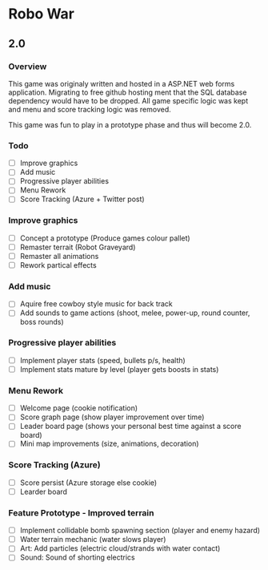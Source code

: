# Robo War
## 2.0

### Overview
This game was originaly written and hosted in a ASP.NET web forms application.
Migrating to free github hosting ment that the SQL database dependency would have to be dropped. All game specific logic was kept and menu and score tracking logic was removed.

This game was fun to play in a prototype phase and thus will become 2.0.


### Todo
- [ ] Improve graphics
- [ ] Add music
- [ ] Progressive player abilities
- [ ] Menu Rework
- [ ] Score Tracking (Azure + Twitter post)

### Improve graphics
- [ ] Concept a prototype (Produce games colour pallet)
- [ ] Remaster terrait (Robot Graveyard)
- [ ] Remaster all animations
- [ ] Rework partical effects

### Add music
- [ ] Aquire free cowboy style music for back track
- [ ] Add sounds to game actions (shoot, melee, power-up, round counter, boss rounds)

### Progressive player abilities
- [ ] Implement player stats (speed, bullets p/s, health)
- [ ] Implement stats mature by level (player gets boosts in stats)

### Menu Rework
- [ ] Welcome page (cookie notification)
- [ ] Score graph page (show player improvement over time)
- [ ] Leader board page (shows your personal best time against a score board)
- [ ] Mini map improvements (size, animations, decoration)

### Score Tracking (Azure)
- [ ] Score persist (Azure storage else cookie)
- [ ] Learder board

### Feature Prototype - Improved terrain
- [ ] Implement collidable bomb spawning section (player and enemy hazard)
- [ ] Water terrain mechanic (water slows player)
- [ ] Art: Add particles (electric cloud/strands with water contact)
- [ ] Sound: Sound of shorting electrics
